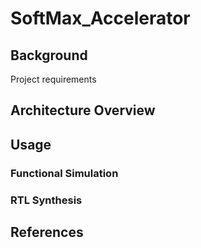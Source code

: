 # SoftMax_Accelerator
## Background

Project requirements

## Architecture Overview

## Usage

### Functional Simulation

### RTL Synthesis

## References
